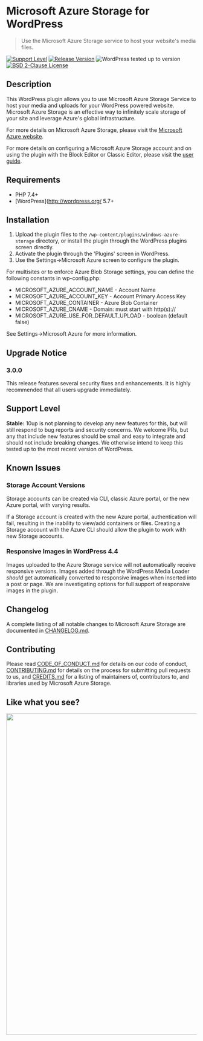 # Microsoft Azure Storage for WordPress

> Use the Microsoft Azure Storage service to host your website's media files.

[![Support Level](https://img.shields.io/badge/support-stable-blue.svg)](#support-level) [![Release Version](https://img.shields.io/github/release/10up/windows-azure-storage.svg)](https://github.com/10up/windows-azure-storage/releases/latest) ![WordPress tested up to version](https://img.shields.io/wordpress/plugin/tested/windows-azure-storage?label=WordPress) [![BSD 2-Clause License](https://img.shields.io/github/license/10up/windows-azure-storage.svg)](https://github.com/10up/windows-azure-storage/blob/trunk/LICENSE)

## Description

This WordPress plugin allows you to use Microsoft Azure Storage Service to host your media and uploads for your WordPress powered website. Microsoft Azure Storage is an effective way to infinitely scale storage of your site and leverage Azure's global infrastructure.

For more details on Microsoft Azure Storage, please visit the [Microsoft Azure website](https://azure.microsoft.com/en-us/services/storage/).

For more details on configuring a Microsoft Azure Storage account and on using the plugin with the Block Editor or Classic Editor, please visit the [user guide](/UserGuide.md).

## Requirements

* PHP 7.4+
* [WordPress](http://wordpress.org/ 5.7+

## Installation

1. Upload the plugin files to the `/wp-content/plugins/windows-azure-storage` directory, or install the plugin through the WordPress plugins screen directly.
1. Activate the plugin through the 'Plugins' screen in WordPress.
1. Use the Settings->Microsoft Azure screen to configure the plugin.

For multisites or to enforce Azure Blob Storage settings, you can define the following constants in wp-config.php:

* MICROSOFT_AZURE_ACCOUNT_NAME - Account Name
* MICROSOFT_AZURE_ACCOUNT_KEY - Account Primary Access Key
* MICROSOFT_AZURE_CONTAINER - Azure Blob Container
* MICROSOFT_AZURE_CNAME - Domain: must start with http(s)://
* MICROSOFT_AZURE_USE_FOR_DEFAULT_UPLOAD - boolean (default false)

See Settings->Microsoft Azure for more information.

## Upgrade Notice

### 3.0.0
This release features several security fixes and enhancements.
It is highly recommended that all users upgrade immediately.

## Support Level
**Stable:** 10up is not planning to develop any new features for this, but will still respond to bug reports and security concerns.  We welcome PRs, but any that include new features should be small and easy to integrate and should not include breaking changes.  We otherwise intend to keep this tested up to the most recent version of WordPress.

## Known Issues

### Storage Account Versions
Storage accounts can be created via CLI, classic Azure portal, or the new Azure portal, with varying results.

If a Storage account is created with the new Azure portal, authentication will fail, resulting in the inability to view/add containers or files. Creating a Storage account with the Azure CLI should allow the plugin to work with new Storage accounts.

### Responsive Images in WordPress 4.4
Images uploaded to the Azure Storage service will not automatically receive responsive versions. Images added through the WordPress Media Loader *should* get automatically converted to responsive images when inserted into a post or page. We are investigating options for full support of responsive images in the plugin.

## Changelog

A complete listing of all notable changes to Microsoft Azure Storage are documented in [CHANGELOG.md](https://github.com/10up/windows-azure-storage/blob/develop/CHANGELOG.md).

## Contributing

Please read [CODE_OF_CONDUCT.md](https://github.com/10up/windows-azure-storage/blob/develop/CODE_OF_CONDUCT.md) for details on our code of conduct, [CONTRIBUTING.md](https://github.com/10up/windows-azure-storage/blob/develop/CONTRIBUTING.md) for details on the process for submitting pull requests to us, and [CREDITS.md](https://github.com/10up/windows-azure-storage/blob/develop/CREDITS.md) for a listing of maintainers of, contributors to, and libraries used by Microsoft Azure Storage.

## Like what you see?

<p align="center">
<a href="http://10up.com/contact/"><img src="https://10up.com/uploads/2016/10/10up-Github-Banner.png" width="850"></a>
</p>
